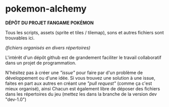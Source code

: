 # pokemon-alchemy
**DÉPÔT DU PROJET FANGAME POKÉMON**

Tous les scripts, assets (sprite et tiles / tilemap), sons et autres fichiers sont trouvables ici.

*(fichiers organisés en divers répertoires)*

L'intérêt d'un dépôt github est de grandement faciliter le travail collaboratif dans un projet de programmation.

N'hésitez pas à créer une *"issue"* pour faire par d'un problème de développement ou d'une idée. Si vous trouvez une solution à une issue, faites en part aux autres en créant une *"pull request"* (comme ça c'est mieux organisé), ainsi
Chacun est également libre de déposer des fichiers dans les répertoires du jeu (mettez les dans la branche de la version dev "dev-1.0")
